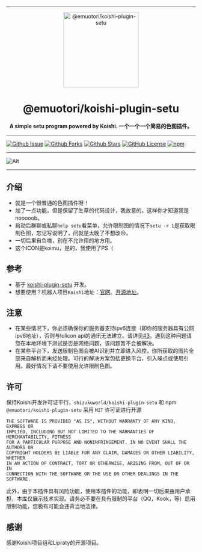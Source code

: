 <!-- 一个一个一个基于前人开发的色图插件。 -->

<div align="center">
    <hr>
    <img src="https://raw.githubusercontent.com/ShizukuWorld/koishi-plugin-setu/master/assets/koimu.png" height="200" alt="@emuotori/koishi-plugin-setu">
    <h1>@emuotori/koishi-plugin-setu</h1>
    <b>A simple setu program powered by Koishi. 一个一个一个简易的色图插件。</b>
</div>

---

[![Github Issue](https://img.shields.io/github/issues/ShizukuWorld/koishi-plugin-setu)](https://github.com/ShizukuWorld/koishi-plugin-setu/issues)
[![Github Forks](https://img.shields.io/github/forks/ShizukuWorld/koishi-plugin-setu)](https://github.com/ShizukuWorld/koishi-plugin-setu/fork)
[![Github Stars](https://img.shields.io/github/stars/ShizukuWorld/koishi-plugin-setu)](https://github.com/ShizukuWorld/koishi-plugin-setu)
[![GitHub License](https://img.shields.io/github/license/ShizukuWorld/koishi-plugin-setu)](https://github.com/ShizukuWorld/koishi-plugin-setu/blob/master/LICENSE)
[![npm](https://img.shields.io/npm/v/@emuotori/koishi-plugin-setu?style=flat-square)](https://www.npmjs.com/package/@emuotori/koishi-plugin-setu)

---

![Alt](https://repobeats.axiom.co/api/embed/5862d722880c186b852fa0c7a6c26891efe50b35.svg "Repobeats analytics image")

---

## 介绍
- 就是一个很普通的色图插件呀！
- 加了一点功能，但是保留了生草的代码设计，我故意的，这样你才知道我是nooooob。
- 启动后群聊或私聊```help setu```看菜单，允许限制图的情况下```setu -r 1```是获取限制色图，忘记写说明了，问就是太晚了不想改😢。
- 一切后果自负嗷，别在不允许用的地方用。
- 这个ICON是koimu，是的，我使用了PS（

## 参考
- 基于 [koishi-plugin-setu](https://github.com/Lipraty/koishi-plugin-setu) 开发。
- 想要使用？机器人项目`Koishi`地址：[官网](https://koishi.chat/)、[开源地址](https://github.com/koishijs/koishi)。

## 注意
- 在某些情况下，你必须确保你的服务器支持ipv6连接（即你的服务器具有公网ipv6地址），否则与lolicon api的通讯无法建立。请详见[#3](https://github.com/ShizukuWorld/koishi-plugin-setu/issues/3)。遇到这种问题请您在本地环境下测试是否是网络问题，该问题暂不会被解决。
- 在某些平台下，发送限制色图会被AI识别并立即进入风控，你所获取的图片全部来自解析而未经处理。可行的解决方案包括更换平台，引入噪点或使用引用。最好情况下请不要使用允许限制色图。

## 许可
保持Koishi开发许可证平行，`shizukuworld/koishi-plugin-setu` 和 npm `@emuotori/koishi-plugin-setu` 采用 `MIT` 许可证进行开源

```text
THE SOFTWARE IS PROVIDED "AS IS", WITHOUT WARRANTY OF ANY KIND, EXPRESS OR
IMPLIED, INCLUDING BUT NOT LIMITED TO THE WARRANTIES OF MERCHANTABILITY, FITNESS
FOR A PARTICULAR PURPOSE AND NONINFRINGEMENT. IN NO EVENT SHALL THE AUTHORS OR
COPYRIGHT HOLDERS BE LIABLE FOR ANY CLAIM, DAMAGES OR OTHER LIABILITY, WHETHER
IN AN ACTION OF CONTRACT, TORT OR OTHERWISE, ARISING FROM, OUT OF OR IN
CONNECTION WITH THE SOFTWARE OR THE USE OR OTHER DEALINGS IN THE SOFTWARE.
```

此外，由于本插件具有风险功能，使用本插件的功能，即表明一切后果由用户承担，本库仅展示技术实现。请务必不要在具有限制的平台（QQ，Kook，等）启用限制功能，您极有可能会违背当地法律。

## 感谢
感谢Koishi项目组和Lipraty的开源项目。
